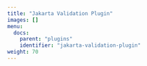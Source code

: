 ```yaml
---
title: "Jakarta Validation Plugin"
images: []
menu:
  docs:
    parent: "plugins"
    identifier: "jakarta-validation-plugin"
weight: 70
---
```

